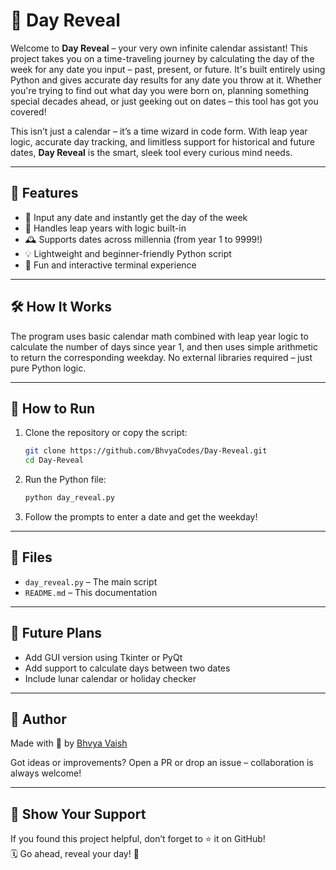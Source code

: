 # 🌟 **Day Reveal**

Welcome to **Day Reveal** – your very own infinite calendar assistant! This project takes you on a time-traveling journey by calculating the day of the week for any date you input – past, present, or future. It's built entirely using Python and gives accurate day results for any date you throw at it. Whether you're trying to find out what day you were born on, planning something special decades ahead, or just geeking out on dates – this tool has got you covered!

This isn’t just a calendar – it’s a time wizard in code form. With leap year logic, accurate day tracking, and limitless support for historical and future dates, **Day Reveal** is the smart, sleek tool every curious mind needs.

---

## 🚀 **Features**

- 📅 Input any date and instantly get the day of the week
- 🧠 Handles leap years with logic built-in
- 🕰️ Supports dates across millennia (from year 1 to 9999!)
- 💡 Lightweight and beginner-friendly Python script
- 🌈 Fun and interactive terminal experience

---

## 🛠️ **How It Works**

The program uses basic calendar math combined with leap year logic to calculate the number of days since year 1, and then uses simple arithmetic to return the corresponding weekday. No external libraries required – just pure Python logic.

---

## 📌 **How to Run**

1. Clone the repository or copy the script:
    ```bash
    git clone https://github.com/BhvyaCodes/Day-Reveal.git
    cd Day-Reveal
    ```
2. Run the Python file:
    ```bash
    python day_reveal.py
    ```
3. Follow the prompts to enter a date and get the weekday!

---

## 📂 **Files**

- `day_reveal.py` – The main script
- `README.md` – This documentation

---

## 💭 **Future Plans**

- Add GUI version using Tkinter or PyQt
- Add support to calculate days between two dates
- Include lunar calendar or holiday checker

---

## 👤 **Author**

Made with 💙 by [Bhvya Vaish](https://github.com/BhvyaCodes)

Got ideas or improvements? Open a PR or drop an issue – collaboration is always welcome!

---

## 🌠 **Show Your Support**

If you found this project helpful, don’t forget to ⭐ it on GitHub!  
🗓️ Go ahead, reveal your day! 🎉
